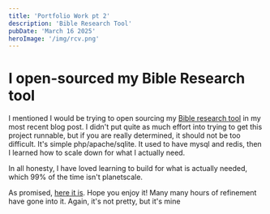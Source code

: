 ```yaml
---
title: 'Portfolio Work pt 2'
description: 'Bible Research Tool'
pubDate: 'March 16 2025'
heroImage: '/img/rcv.png'
---
```

# I open-sourced my Bible Research tool
I mentioned I would be trying to open sourcing my [Bible research tool](https://abe.ramseyer.dev/work/open-sourcing/) in my most recent blog post.
I didn't put quite as much effort into trying to get this project runnable, but if you are really determined, it should not be too difficult. It's simple php/apache/sqlite. It used to have mysql and redis, then I learned how to scale down for what I actually need.

In all honesty, I have loved learning to build for what is actually needed, which 99% of the time isn't planetscale.

As promised, [here it is](https://github.com/aberamseyer/rcv/tree/master). Hope you enjoy it! Many many hours of refinement have gone into it. Again, it's not pretty, but it's mine
